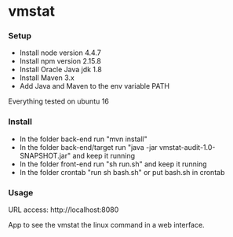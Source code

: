 # vmstat

### Setup
- Install node version 4.4.7
- Install npm version 2.15.8
- Install Oracle Java jdk 1.8
- Install Maven 3.x
- Add Java and Maven to the env variable PATH 

Everything tested on ubuntu 16

### Install
- In the folder back-end run "mvn install"
- In the folder back-end/target run "java -jar vmstat-audit-1.0-SNAPSHOT.jar" and keep it running
- In the folder front-end run "sh run.sh" and keep it running
- In the folder crontab "run sh bash.sh" or put bash.sh in crontab

### Usage
URL access:  http://localhost:8080


App to see the vmstat the linux command in a web interface.
